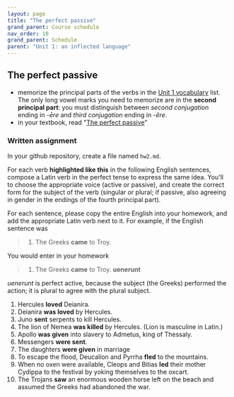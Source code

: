 ```yaml
---
layout: page
title: "The perfect passive"
grand_parent: Course schedule
nav_order: 10
grand_parent: Schedule
parent: "Unit 1: an inflected language"
---
```


## The perfect passive


- memorize the principal parts of the verbs in the [Unit 1 vocabulary](../vocab1/) list.  The only long vowel marks you need to memorize are in the **second principal part**: you must distinguish between *second conjugation* ending in *-ēre* and *third conjugation* ending in *-ĕre*.
- in your textbook, read "[The perfect passive](https://lingualatina.github.io/textbook/topics/unit1/perfectpassive/)"



### Written assignment

In your github repository, create a file named `hw2.md`.

For each verb **highlighted like this** in the following English sentences, compose a Latin verb in the perfect tense to express the same idea.  You'll to choose the appropriate voice (active or passive), and create the correct form for the subject of the verb (singular or plural; if passive, also agreeing in gender in the endings of the fourth principal part).

For each sentence, please copy the entire English into your homework, and add the appropriate Latin verb next to it.  For example, if the English sentence was

> 1. The Greeks **came** to Troy.

You would enter in your homework

> 1. The Greeks **came** to Troy. **uenerunt**

*uenerunt* is perfect active, because the subject (the Greeks) performed the action; it is plural to agree with the  plural subject.

1. Hercules **loved** Deianira.
2. Deianira **was loved** by Hercules.
1. Juno **sent** serpents to kill Hercules.
1. The lion of Nemea **was killed** by Hercules. (Lion is masculine in Latin.)
1. Apollo **was given** into slavery to Admetus, king of Thessaly.
1. Messengers **were sent**.
2. The daughters **were given** in marriage
1. To escape the flood, Deucalion and Pyrrha **fled** to the mountains.
1. When no oxen were available, Cleops and  Bitias **led** their mother Cydippa to the festival by yoking themselves to the oxcart.
1. The Trojans **saw** an enormous wooden horse left on the beach and assumed the Greeks had abandoned the war.
